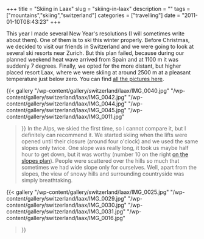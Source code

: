 +++
title = "Skiing in Laax"
slug = "skiing-in-laax"
description = ""
tags = ["mountains","skiing","switzerland"]
categories = ["travelling"]
date = "2011-01-10T08:43:23"
+++

This year I made several New Year's resolutions (I will sometimes write about them). One of them is
to ski this winter properly. Before Christmas, we decided to visit our friends in Switzerland and we were going to look at
several ski resorts near Zurich. But this plan failed, because during our planned weekend heat wave
arrived from Spain and at 1100 m it was suddenly 7 degrees. Finally, we opted for the more distant,
but higher placed resort Laax, where we were skiing at around 2500 m at a pleasant temperature just
below zero. You can find <a title="Laax"
href="http://www.ajka-andrej.com/gallery/switzerland/laax/" target="_blank">all the pictures
here</a>.

{{< gallery
    "/wp-content/gallery/switzerland/laax/IMG_0040.jpg"
    "/wp-content/gallery/switzerland/laax/IMG_0042.jpg"
    "/wp-content/gallery/switzerland/laax/IMG_0044.jpg"
    "/wp-content/gallery/switzerland/laax/IMG_0045.jpg"
    "/wp-content/gallery/switzerland/laax/IMG_0011.jpg"
>}}
In
the
Alps,
we
skied
the
first
time,
so
I
cannot
compare
it,
but
I
definitely
can
recommend
it.
We
started
skiing
when
the
lifts
were
opened
until
their
closure
(around
four
o'clock)
and
we
used
the
same
slopes
only
twice.
One
slope
was
really
long,
it
took
us
maybe
half
hour
to
get
down,
but
it
was
worthy
(number
10
on
the
right
<a
title="slopes
plan"
href="http://cdn3.laax.com/fileadmin/media/Contentfilling_Doks/Pistenplan/LAAX_Pistenplan_d_10_11.pdf" target="_blank">on the slopes plan</a>). People were scattered over the hills so much that sometimes we had wide slope only for ourselves. Well, apart from the slopes, the view of snowy hills and surrounding countryside was simply breathtaking.

{{< gallery
    "/wp-content/gallery/switzerland/laax/IMG_0025.jpg"
    "/wp-content/gallery/switzerland/laax/IMG_0029.jpg"
    "/wp-content/gallery/switzerland/laax/IMG_0030.jpg"
    "/wp-content/gallery/switzerland/laax/IMG_0031.jpg"
    "/wp-content/gallery/switzerland/laax/IMG_0016.jpg"
>}}
